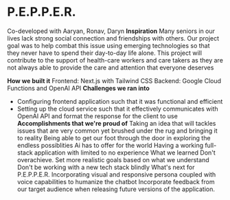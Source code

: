 # P.E.P.P.E.R.
Co-developed with Aaryan, Ronav, Daryn
**Inspiration**
Many seniors in our lives lack strong social connection and friendships with others. Our project goal was to help combat this issue using emerging technologies​ so that they never have to spend their day-to-day life alone. This project will contribute to the support of health-care workers and care takers as they are not always able to provide the care and attention that everyone deserves

**How we built it**
Frontend: Next.js with Tailwind CSS
Backend: Google Cloud Functions and OpenAI API
**Challenges we ran into**
- Configuring frontend application such that it was functional and efficient
- Setting up the cloud service such that it effectively communicates with OpenAI API and format the response for the client to use
**Accomplishments that we're proud of**
Taking an idea that will tackles issues that are very common yet brushed under the rug and bringing it to reality
Being able to get our foot through the door in exploring the endless possiblities Ai has to offer for the world
Having a working full-stack application with limited to no experience
What we learned
Don't overachieve. Set more realistic goals based on what we understand
Don't be working with a new tech stack blindly
What's next for P.E.P.P.E.R.
Incorporating visual and responsive persona coupled with voice capabilities to humanize the chatbot​
Incorporate feedback from our target audience when releasing future versions of the application.

